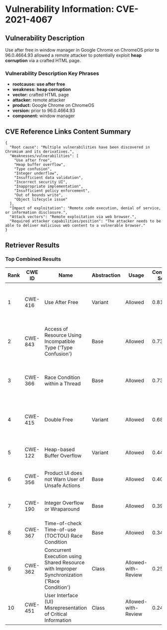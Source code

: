 # Vulnerability Information: CVE-2021-4067

## Vulnerability Description
Use after free in window manager in Google Chrome on ChromeOS prior to 96.0.4664.93 allowed a remote attacker to potentially exploit **heap corruption** via a crafted HTML page.

### Vulnerability Description Key Phrases
- **rootcause:** **use after free**
- **weakness:** **heap corruption**
- **vector:** crafted HTML page
- **attacker:** remote attacker
- **product:** Google Chrome on ChromeOS
- **version:** prior to 96.0.4664.93
- **component:** window manager

## CVE Reference Links Content Summary
```
{
  "Root cause": "Multiple vulnerabilities have been discovered in Chromium and its derivatives.",
  "Weaknesses/vulnerabilities": [
    "Use after free",
    "Heap buffer overflow",
    "Type confusion",
    "Integer underflow",
    "Insufficient data validation",
    "Incorrect security UI",
    "Inappropriate implementation",
    "Insufficient policy enforcement",
    "Out of bounds write",
    "Object lifecycle issue"
  ],
  "Impact of exploitation": "Remote code execution, denial of service, or information disclosure.",
  "Attack vectors": "Remote exploitation via web browser.",
  "Required attacker capabilities/position": "The attacker needs to be able to deliver malicious web content to a vulnerable browser."
}
```

## Retriever Results

### Top Combined Results

| Rank | CWE ID | Name | Abstraction | Usage | Combined Score | Retrievers | Individual Scores |
|------|--------|------|-------------|-------|---------------|------------|-------------------|
| 1 | CWE-416 | Use After Free | Variant | Allowed | 0.8175 | dense, sparse, graph | dense: 0.674, sparse: 0.444, graph: 0.823 |
| 2 | CWE-843 | Access of Resource Using Incompatible Type ('Type Confusion') | Base | Allowed | 0.7389 | dense, sparse, graph | dense: 0.530, sparse: 0.398, graph: 0.689 |
| 3 | CWE-366 | Race Condition within a Thread | Base | Allowed | 0.7374 | dense, sparse, graph | dense: 0.619, sparse: 0.367, graph: 0.609 |
| 4 | CWE-415 | Double Free | Variant | Allowed | 0.6854 | dense, sparse, graph | dense: 0.555, sparse: 0.306, graph: 0.811 |
| 5 | CWE-122 | Heap-based Buffer Overflow | Variant | Allowed | 0.4431 | dense, sparse | dense: 0.563, sparse: 0.346 |
| 6 | CWE-356 | Product UI does not Warn User of Unsafe Actions | Base | Allowed | 0.4018 | dense, sparse | dense: 0.535, sparse: 0.235 |
| 7 | CWE-190 | Integer Overflow or Wraparound | Base | Allowed | 0.3995 | dense, sparse | dense: 0.512, sparse: 0.250 |
| 8 | CWE-367 | Time-of-check Time-of-use (TOCTOU) Race Condition | Base | Allowed | 0.3418 | dense, sparse | dense: 0.523, sparse: 0.140 |
| 9 | CWE-362 | Concurrent Execution using Shared Resource with Improper Synchronization ('Race Condition') | Class | Allowed-with-Review | 0.2564 | dense, sparse | dense: 0.535, sparse: 0.295 |
| 10 | CWE-451 | User Interface (UI) Misrepresentation of Critical Information | Class | Allowed-with-Review | 0.2475 | dense, sparse | dense: 0.548, sparse: 0.257 |

